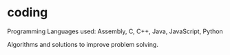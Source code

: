 # coding

Programming Languages used: Assembly, C, C++, Java, JavaScript, Python

Algorithms and solutions to improve problem solving.
